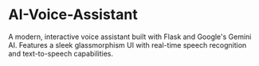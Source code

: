 # AI-Voice-Assistant
A modern, interactive voice assistant built with Flask and Google's Gemini AI. Features a sleek glassmorphism UI with real-time speech recognition and text-to-speech capabilities.
